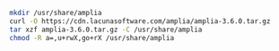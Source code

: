 ﻿```sh
mkdir /usr/share/amplia
curl -O https://cdn.lacunasoftware.com/amplia/amplia-3.6.0.tar.gz
tar xzf amplia-3.6.0.tar.gz -C /usr/share/amplia
chmod -R a=,u+rwX,go+rX /usr/share/amplia
```

